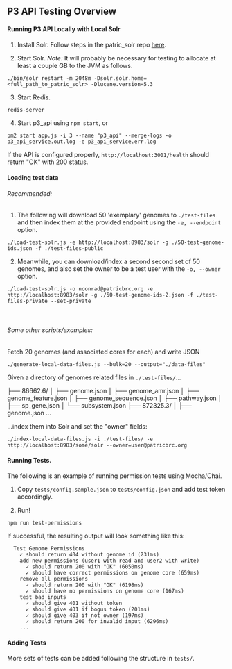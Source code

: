 
## P3 API Testing Overview

#### Running P3 API Locally with Local Solr

1.  Install Solr. Follow steps in the patric_solr repo [here](https://github.com/PATRIC3/patric_solr#installation).

2.  Start Solr. _Note:_ It will probably be necessary for testing to allocate at least a couple GB to the JVM as follows.

```
./bin/solr restart -m 2048m -Dsolr.solr.home=<full_path_to_patric_solr> -Dlucene.version=5.3
```

3.  Start Redis.

```
redis-server
```

4.  Start p3_api using `npm start`, or

```
pm2 start app.js -i 3 --name "p3_api" --merge-logs -o p3_api_service.out.log -e p3_api_service.err.log
```

If the API is configured properly, `http://localhost:3001/health` should return "OK" with 200 status.


#### Loading test data

###### Recommended:

1) The following will download 50 'exemplary' genomes to `./test-files` and then index them at the provided endpoint using the `-e, --endpoint` option.

```
./load-test-solr.js -e http://localhost:8983/solr -g ./50-test-genome-ids.json -f ./test-files-public
```

2) Meanwhile, you can download/index a second second set of 50 genomes, and also set the owner to be a test user with the `-o, --owner` option.

```
./load-test-solr.js -o nconrad@patricbrc.org -e http://localhost:8983/solr -g ./50-test-genome-ids-2.json -f ./test-files-private --set-private
```
<br>

###### Some other scripts/examples:

Fetch 20 genomes (and associated cores for each) and write JSON

```
./generate-local-data-files.js --bulk=20 --output="./data-files"
```

Given a directory of genomes related files in `./test-files/`...

├── 86662.6/
│   ├── genome.json
│   ├── genome_amr.json
│   ├── genome_feature.json
│   ├── genome_sequence.json
│   ├── pathway.json
│   ├── sp_gene.json
│   └── subsystem.json
├── 872325.3/
│   ├── genome.json
...

...index them into Solr and set the "owner" fields:
```
./index-local-data-files.js -i ./test-files/ -e http://localhost:8983/some/solr --owner=user@patricbrc.org
```




#### Running Tests.

The following is an example of running permission tests using Mocha/Chai.

1.  Copy `tests/config.sample.json` to `tests/config.json` and add test token accordingly.

2.  Run!

```
npm run test-permissions
```

If successful, the resulting output will look something like this:

```
  Test Genome Permissions
    ✓ should return 404 without genome id (231ms)
    add new permissions (user1 with read and user2 with write)
      ✓ should return 200 with "OK" (6050ms)
      ✓ should have correct permissions on genome core (659ms)
    remove all permissions
      ✓ should return 200 with "OK" (6198ms)
      ✓ should have no permissions on genome core (167ms)
    test bad inputs
      ✓ should give 401 without token
      ✓ should give 401 if bogus token (201ms)
      ✓ should give 403 if not owner (197ms)
      ✓ should return 200 for invalid input (6296ms)
    ...
```


#### Adding Tests

More sets of tests can be added following the structure in `tests/`.
